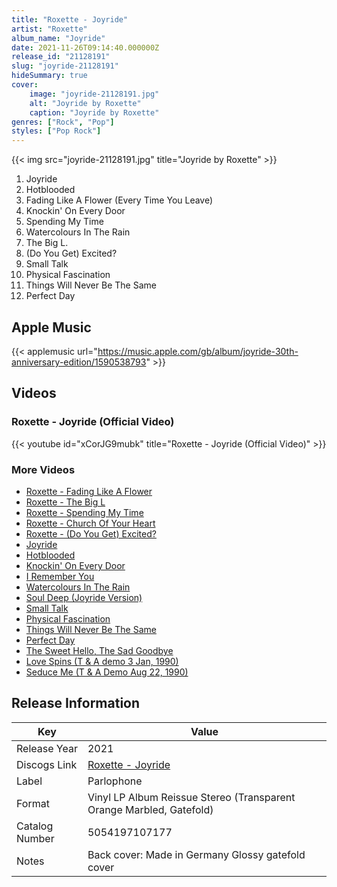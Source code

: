 ```yaml
---
title: "Roxette - Joyride"
artist: "Roxette"
album_name: "Joyride"
date: 2021-11-26T09:14:40.000000Z
release_id: "21128191"
slug: "joyride-21128191"
hideSummary: true
cover:
    image: "joyride-21128191.jpg"
    alt: "Joyride by Roxette"
    caption: "Joyride by Roxette"
genres: ["Rock", "Pop"]
styles: ["Pop Rock"]
---
```


{{< img src="joyride-21128191.jpg" title="Joyride by Roxette" >}}

<!-- section break -->

1. Joyride
2. Hotblooded
3. Fading Like A Flower (Every Time You Leave)
4. Knockin' On Every Door
5. Spending My Time
6. Watercolours In The Rain
7. The Big L.
8. (Do You Get) Excited?
9. Small Talk
10. Physical Fascination
11. Things Will Never Be The Same
12. Perfect Day

<!-- section break -->




## Apple Music
{{< applemusic url="https://music.apple.com/gb/album/joyride-30th-anniversary-edition/1590538793" >}}





## Videos
### Roxette - Joyride (Official Video)
{{< youtube id="xCorJG9mubk" title="Roxette - Joyride (Official Video)" >}}<br>

### More Videos

- [Roxette - Fading Like A Flower](https://www.youtube.com/watch?v=8fGLiIvKKys)
- [Roxette - The Big L](https://www.youtube.com/watch?v=P3BziGZOMcE)
- [Roxette - Spending My Time](https://www.youtube.com/watch?v=eG0IYV6G0I0)
- [Roxette - Church Of Your Heart](https://www.youtube.com/watch?v=25-FlwARl7o)
- [Roxette - (Do You Get) Excited?](https://www.youtube.com/watch?v=5U_P-HR8J5w)
- [Joyride](https://www.youtube.com/watch?v=EHjve1ZpFxg)
- [Hotblooded](https://www.youtube.com/watch?v=lJUzQ5FeSMg)
- [Knockin' On Every Door](https://www.youtube.com/watch?v=bbiy2KOVVKk)
- [I Remember You](https://www.youtube.com/watch?v=Y9vAu5sLC98)
- [Watercolours In The Rain](https://www.youtube.com/watch?v=8oZ8odKEm7I)
- [Soul Deep (Joyride Version)](https://www.youtube.com/watch?v=NayWrQ76TyA)
- [Small Talk](https://www.youtube.com/watch?v=nK3AJ20YoYU)
- [Physical Fascination](https://www.youtube.com/watch?v=biXb9z50Gmc)
- [Things Will Never Be The Same](https://www.youtube.com/watch?v=z90mwqX5Tus)
- [Perfect Day](https://www.youtube.com/watch?v=tseui1QTurY)
- [The Sweet Hello, The Sad Goodbye](https://www.youtube.com/watch?v=eutnh_ddgD8)
- [Love Spins (T & A demo 3 Jan, 1990)](https://www.youtube.com/watch?v=0hxI5DPO1hQ)
- [Seduce Me (T & A Demo Aug 22, 1990)](https://www.youtube.com/watch?v=k7jjyd5Ej-E)


## Release Information
|  Key           | Value                                                |
| ---------------| ---------------------------------------------------- |
| Release Year   | 2021                                   |
| Discogs Link   | [Roxette - Joyride](https://www.discogs.com/release/21128191-Roxette-Joyride) |
| Label          | Parlophone |
| Format         | Vinyl LP Album Reissue Stereo (Transparent Orange Marbled, Gatefold) |
| Catalog Number | 5054197107177 |
| Notes | Back cover: Made in Germany  Glossy gatefold cover  |